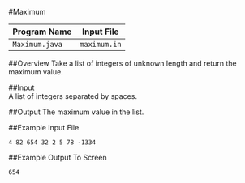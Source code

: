 #Maximum  

| Program Name | Input File |
|--------------|------------|
| `Maximum.java` | `maximum.in` |  

##Overview
Take a list of integers of unknown length and return the maximum value.

##Input  
A list of integers separated by spaces.
  
##Output
The maximum value in the list. 
  
##Example Input File  
```
4 82 654 32 2 5 78 -1334
```  
  
##Example Output To Screen
```
654
```
